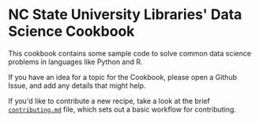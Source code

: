# NC State University Libraries' Data Science Cookbook

This cookbook contains some sample code to solve common data science problems in languages like Python and R. 

If you have an idea for a topic for the Cookbook, please open a Github Issue, and add any details that might help. 

If you'd like to contribute a new recipe, take a look at the brief [`contributing.md`](https://github.com/NCSU-Libraries/data-science-cookbook/blob/main/contributing.md) file, which sets out a basic workflow for contributing.

